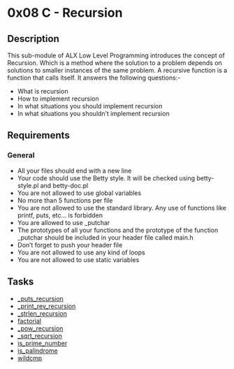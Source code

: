 # 0x08 C - Recursion

## Description

This sub-module of ALX Low Level Programming introduces the concept of Recursion. Which is a method where the solution to a problem depends on solutions to smaller instances of the same problem. A recursive function is a function that calls itself. It answers the following questions:-
- What is recursion
- How to implement recursion
- In what situations you should implement recursion
- In what situations you shouldn’t implement recursion
## Requirements
### General

- All your files should end with a new line
- Your code should use the Betty style. It will be checked using betty-style.pl and betty-doc.pl
- You are not allowed to use global variables
- No more than 5 functions per file
- You are not allowed to use the standard library. Any use of functions like printf, puts, etc… is forbidden
- You are allowed to use _putchar
- The prototypes of all your functions and the prototype of the function _putchar should be included in your header file called main.h
- Don’t forget to push your header file
- You are not allowed to use any kind of loops
- You are not allowed to use static variables

## Tasks

- [_puts_recursion]()
- [_print_rev_recursion]()
- [_strlen_recursion]()
- [factorial]()
- [_pow_recursion]()
- [_sqrt_recursion]()
- [is_prime_number]()
- [is_palindrome]()
- [wildcmp]()
